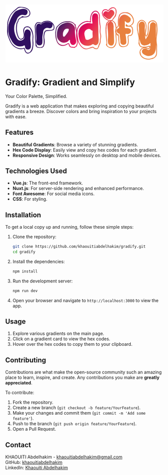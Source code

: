 
# ![Gradify Logo](https://github.com/khaouitiabdelhakim/Gradify-Nuxt.js/blob/master/assets/logo.png)  <!-- Update the URL with your actual logo path -->

# Gradify: Gradient and Simplify

Your Color Palette, Simplified.

Gradify is a web application that makes exploring and copying beautiful gradients a breeze. Discover colors and bring inspiration to your projects with ease.

## Features

- **Beautiful Gradients**: Browse a variety of stunning gradients.
- **Hex Code Display**: Easily view and copy hex codes for each gradient.
- **Responsive Design**: Works seamlessly on desktop and mobile devices.

## Technologies Used

- **Vue.js**: The front-end framework.
- **Nuxt.js**: For server-side rendering and enhanced performance.
- **Font Awesome**: For social media icons.
- **CSS**: For styling.

## Installation

To get a local copy up and running, follow these simple steps:

1. Clone the repository:
   ```bash
   git clone https://github.com/khaouitiabdelhakim/gradify.git
   cd gradify
   ```

2. Install the dependencies:
   ```bash
   npm install
   ```

3. Run the development server:
   ```bash
   npm run dev
   ```

4. Open your browser and navigate to `http://localhost:3000` to view the app.

## Usage

1. Explore various gradients on the main page.
2. Click on a gradient card to view the hex codes.
3. Hover over the hex codes to copy them to your clipboard.

## Contributing

Contributions are what make the open-source community such an amazing place to learn, inspire, and create. Any contributions you make are **greatly appreciated**. 

To contribute:

1. Fork the repository.
2. Create a new branch (`git checkout -b feature/YourFeature`).
3. Make your changes and commit them (`git commit -m 'Add some feature'`).
4. Push to the branch (`git push origin feature/YourFeature`).
5. Open a Pull Request.


## Contact

KHAOUITI Abdelhakim - [khaouitiabdelhakim@gmail.com](mailto:khaouitiabdelhakim@gmail.com)  
GitHub: [khaouitiabdelhakim](https://github.com/khaouitiabdelhakim)  
LinkedIn: [Khaouiti Abdelhakim](https://www.linkedin.com/in/khaouitiabdelhakim/)

